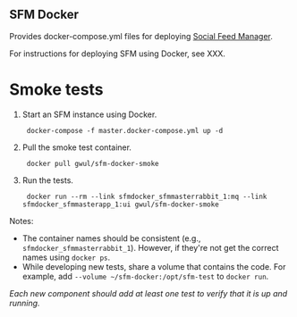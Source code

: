 SFM Docker
----------

Provides docker-compose.yml files for deploying [Social Feed Manager](https://github.com/gwu-libraries/sfm-ui).

For instructions for deploying SFM using Docker, see XXX.

Smoke tests
===========

1. Start an SFM instance using Docker.

        docker-compose -f master.docker-compose.yml up -d

2. Pull the smoke test container.

        docker pull gwul/sfm-docker-smoke
        
3. Run the tests.

        docker run --rm --link sfmdocker_sfmmasterrabbit_1:mq --link sfmdocker_sfmmasterapp_1:ui gwul/sfm-docker-smoke

Notes:

* The container names should be consistent (e.g., `sfmdocker_sfmmasterrabbit_1`).  However, if they're not get the
   correct names using `docker ps`.
* While developing new tests, share a volume that contains the code.  For example, add 
   `--volume ~/sfm-docker:/opt/sfm-test` to `docker run`.
 
*Each new component should add at least one test to verify that it is up and running.*